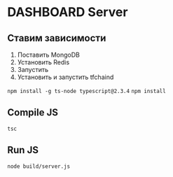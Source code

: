 # DASHBOARD Server
## Ставим зависимости
1. Поставить MongoDB
2. Установить Redis
3. Запустить
4. Установить и запустить tfchaind

`npm install -g ts-node typescript@2.3.4`
`npm install`

## Compile JS
`tsc`

## Run JS
`node build/server.js`

